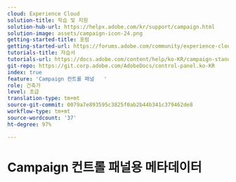 ```yaml
---
cloud: Experience Cloud
solution-title: 학습 및 지원
solution-hub-url: https://helpx.adobe.com/kr/support/campaign.html
solution-image: assets/campaign-icon-24.png
getting-started-title: 포럼
getting-started-url: https://forums.adobe.com/community/experience-cloud/marketing-cloud/campaign/standard
tutorials-title: 자습서
tutorials-url: https://docs.adobe.com/content/help/ko-KR/campaign-standard-learn/tutorials/overview.html
git-repo: https://git.corp.adobe.com/AdobeDocs/control-panel.ko-KR
index: true
feature: 'Campaign 컨트롤 패널   '
role: 건축가
level: 초급
translation-type: tm+mt
source-git-commit: 0079a7e893595c3825f0ab2b44b341c379462de8
workflow-type: tm+mt
source-wordcount: '37'
ht-degree: 97%

---
```



# Campaign 컨트롤 패널용 메타데이터
